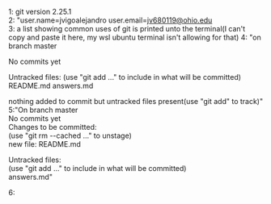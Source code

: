 1: git version 2.25.1  
2: "user.name=jvigoalejandro user.email=jv680119@ohio.edu  
3: a list showing common uses of git is printed unto the terminal(I can't copy and paste it here, my wsl ubuntu terminal isn't allowing for that)
4: "on branch master  
  
No commits yet  
  
  Untracked files:
    (use "git add <file>..." to include in what will be committed)  
     README.md
     answers.md
  
nothing added to commit but untracked files present(use "git add" to track)"  
5:"On branch master  
No commits yet  
Changes to be committed:  
  (use "git rm --cached <file>..." to unstage)  
  new file: README.md  
    
Untracked files:  
  (use "git add <file>..." to include in what will be committed)  
    answers.md"  

6:
